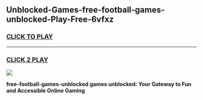 
## Unblocked-Games-free-football-games-unblocked-Play-Free-6vfxz
<h3>
<a href="https://premium76.site?title=free-football-games-unblocked&ref=17A">CLICK TO PLAY</a></h3>
<hr>

<h3>
<a href="https://premium76.site?title=free-football-games-unblocked&ref=17A">CLICK 2 PLAY</a>
  
</h3>

<a href="https://premium76.site?title=free-football-games-unblocked&ref=17A"><img src="https://clearcache.store/games.png"></a>


**free-football-games-unblocked games unblocked: Your Gateway to Fun and Accessible Online Gaming**
